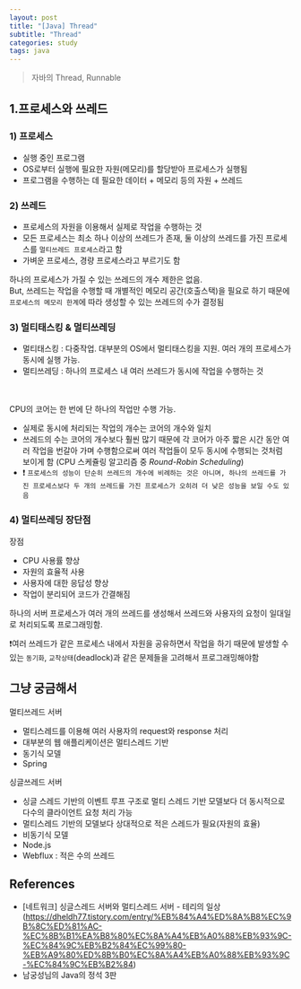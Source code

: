```yaml
---
layout: post
title: "[Java] Thread"
subtitle: "Thread"
categories: study
tags: java
---
```


> 자바의 Thread, Runnable

## 1.프로세스와 쓰레드

### 1) 프로세스
- 실행 중인 프로그램
- OS로부터 실행에 필요한 자원(메모리)를 할당받아 프로세스가 실행됨
- 프로그램을 수행하는 데 필요한 데이터 + 메모리 등의 자원 + 쓰레드

### 2) 쓰레드
- 프로세스의 자원을 이용해서 실제로 작업을 수행하는 것
- 모든 프로세스는 최소 하나 이상의 쓰레드가 존재, 둘 이상의 쓰레드를 가진 프로세스를 `멀티쓰레드 프로세스`라고 함
- 가벼운 프로세스, 경량 프로세스라고 부르기도 함


하나의 프로세스가 가질 수 있는 쓰레드의 개수 제한은 없음.  
But, 쓰레드는 작업을 수행할 때 개별적인 메모리 공간(호출스택)을 필요로 하기 때문에 `프로세스의 메모리 한계`에 따라 생성할 수 있는 쓰레드의 수가 결정됨


### 3) 멀티태스킹 & 멀티쓰레딩
- 멀티태스킹 : 다중작업. 대부분의 OS에서 멀티태스킹을 지원. 여러 개의 프로세스가 동시에 실행 가능.
- 멀티쓰레딩 : 하나의 프로세스 내 여러 쓰레드가 동시에 작업을 수행하는 것

<br/>
<br/>
CPU의 코어는 한 번에 단 하나의 작업만 수행 가능.   

 - 실제로 동시에 처리되는 작업의 개수는 코어의 개수와 일치
 - 쓰레드의 수는 코어의 개수보다 훨씬 많기 때문에 각 코어가 아주 짧은 시간 동안 여러 작업을 번갈아 가며 수행함으로써 여러 작업들이 모두 동시에 수행되는 것처럼 보이게 함 (CPU 스케쥴링 알고리즘 중 *Round-Robin Scheduling*)  
 - ❗️ `프로세스의 성능이 단순히 쓰레드의 개수에 비례하는 것은 아니며, 하나의 쓰레드를 가진 프로세스보다 두 개의 쓰레드를 가진 프로세스가 오히려 더 낮은 성능을 보일 수도 있음`


### 4) 멀티쓰레딩 장단점
장점  
- CPU 사용률 향상
- 자원의 효율적 사용
- 사용자에 대한 응답성 향상
- 작업이 분리되어 코드가 간결해짐

하나의 서버 프로세스가 여러 개의 쓰레드를 생성해서 쓰레드와 사용자의 요청이 일대일로 처리되도록 프로그래밍함.

❗️여러 쓰레드가 같은 프로세스 내에서 자원을 공유하면서 작업을 하기 때문에 발생할 수 있는 `동기화`, `교착상태`(deadlock)과 같은 문제들을 고려해서 프로그래밍해야함





## 그냥 궁금해서
멀티쓰레드 서버
- 멀티스레드를 이용해 여러 사용자의 request와 response 처리
- 대부분의 웹 애플리케이션은 멀티스레드 기반
- 동기식 모델
- Spring


싱글쓰레드 서버
- 싱글 스레드 기반의 이벤트 루프 구조로 멀티 스레드 기반 모델보다 더 동시적으로 다수의 클라이언트 요청 처리 가능
- 멀티스레드 기반의 모델보다 상대적으로 적은 스레드가 필요(자원의 효율)
- 비동기식 모델
- Node.js
- Webflux : 적은 수의 쓰레드



## References
- [네트워크] 싱글스레드 서버와 멀티스레드 서버 - 테리의 일상 (https://dheldh77.tistory.com/entry/%EB%84%A4%ED%8A%B8%EC%9B%8C%ED%81%AC-%EC%8B%B1%EA%B8%80%EC%8A%A4%EB%A0%88%EB%93%9C-%EC%84%9C%EB%B2%84%EC%99%80-%EB%A9%80%ED%8B%B0%EC%8A%A4%EB%A0%88%EB%93%9C-%EC%84%9C%EB%B2%84)
- 남궁성님의 Java의 정석 3판